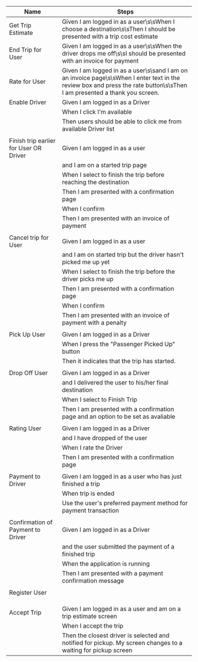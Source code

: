 | Name                                    |  Steps |
|----------------------------------------|---------------------------------------------------------------------------------|
|Get Trip Estimate                       |  Given I am logged in as a user\s\sWhen I choose a destination\s\sThen I should be presented with a trip cost estimate|
|End Trip for User                       |  Given I am logged in as a user\s\sWhen the driver drops me off\s\sI should be presented with an invoice for payment|
|Rate for User                           |  Given I am logged in as a user\s\sand I am on an invoice page\s\sWhen I enter text in the review box and press the rate button\s\sThen I am presented a thank you screen.|
|Enable Driver                           |  Given I am logged in as a Driver
                                        |  When I click I'm available
                                        |  Then users should be able to click me from available Driver list|
                                        |
|Finish trip earlier for User OR Driver  |  Given I am logged in as a user
                                        |  and I am on a started trip page
                                        |  When I select to finish the trip before reaching the destination
                                        |  Then I am presented with a confirmation page
                                        |  When I confirm
                                        |  Then I am presented with an invoice of payment|
                                        |
|Cancel trip for User                    |  Given I am logged in as a user
                                        |  and I am on started trip but the driver hasn't picked me up yet
                                        |  When I select to finish the trip before the driver picks me up
                                        |  Then I am presented with a confirmation page
                                        |  When I confirm
                                        |  Then I am presented with an invoice of payment with a penalty|
                                        |
|Pick Up User                            |  Given I am logged in as a Driver
                                        |  When I press the "Passenger Picked Up" button
                                        |  Then it indicates that the trip has started.|
                                        |
|Drop Off User                           |  Given I am logged in as a Driver
                                        |  and I delivered the user to his/her final destination
                                        |  When I select to Finish Trip
                                        |  Then I am presented with a confirmation page and an option to be set as avaliable|
                                        |
|Rating User                             |  Given I am logged in as a Driver
                                        |  and I have dropped of the user
                                        |  When I rate the Driver
                                        |  Then I am presented with a confirmation page|
                                        |
|Payment to Driver                       |  Given I am logged in as a user who has just finished a trip
                                        |  When trip is ended
                                        |  Use the user's preferred payment method for payment transaction|
                                        |
|Confirmation of Payment to Driver       |  Given I am logged in as a Driver
                                        |  and the user submitted the payment of a finished trip
                                        |  When the application is running
                                        |  Then I am presented with a payment confirmation message|
                                        |
|Register User                           |
                                        |
                                        |
                                        | |
|Accept Trip                             |  Given I am logged in as a user and am on a trip estimate screen
                                        |  When I accept the trip
                                        |  Then the closest driver is selected and notified for pickup. My screen changes to a waiting for pickup screen|
